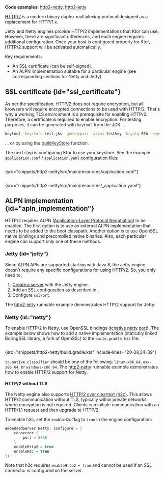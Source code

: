 [//]: # (title: HTTP/2)

<show-structure for="chapter" depth="2"/>

<tldr>
<p>
<b>Code examples</b>: <a href="https://github.com/ktorio/ktor-documentation/tree/%ktor_version%/codeSnippets/snippets/http2-netty">http2-netty</a>, <a href="https://github.com/ktorio/ktor-documentation/tree/%ktor_version%/codeSnippets/snippets/http2-jetty">http2-jetty</a>
</p>
</tldr>

[HTTP/2](https://en.wikipedia.org/wiki/HTTP/2) is a modern binary duplex multiplexing protocol designed as a replacement for HTTP/1.x.

Jetty and Netty engines provide HTTP/2 implementations that Ktor can use. However, there are significant differences, and each engine requires additional configuration. 
Once your host is configured properly for Ktor, HTTP/2 support will be activated automatically.

Key requirements:

* An SSL certificate (can be self-signed).
* An ALPN implementation suitable for a particular engine (see corresponding sections for Netty and Jetty).

## SSL certificate {id="ssl_certificate"}

As per the specification, HTTP/2 does not require encryption, but all browsers will require encrypted connections to be used with HTTP/2.
That's why a working TLS environment is a prerequisite for enabling HTTP/2. Therefore, a certificate is required to enable encryption.
For testing purposes, it can be generated with `keytool` from the JDK ...

```bash
keytool -keystore test.jks -genkeypair -alias testkey -keyalg RSA -keysize 4096 -validity 5000 -dname 'CN=localhost, OU=ktor, O=ktor, L=Unspecified, ST=Unspecified, C=US'
```

... or by using the [buildKeyStore](server-ssl.md) function.

The next step is configuring Ktor to use your keystore. See the example `application.conf` / `application.yaml` [configuration files](server-configuration-file.topic):

<tabs group="config">
<tab title="application.conf" group-key="hocon">

```shell
```
{src="snippets/http2-netty/src/main/resources/application.conf"}

</tab>
<tab title="application.yaml" group-key="yaml">

```yaml
```
{src="snippets/http2-netty/src/main/resources/_application.yaml"}

</tab>
</tabs>

## ALPN implementation {id="apln_implementation"}

HTTP/2 requires ALPN ([Application-Layer Protocol Negotiation](https://en.wikipedia.org/wiki/Application-Layer_Protocol_Negotiation)) to be enabled. The first option is to use an external ALPN implementation that needs to be added to the boot classpath.
Another option is to use OpenSSL native bindings and precompiled native binaries. 
Also, each particular engine can support only one of these methods.

### Jetty {id="jetty"}

Since ALPN APIs are supported starting with Java 8, the Jetty engine doesn't require any specific configurations for using HTTP/2. So, you only need to:
1. [Create a server](server-engines.md#choose-create-server) with the Jetty engine.
2. Add an SSL configuration as described in [](#ssl_certificate).
3. Configure `sslPort`.

The [http2-jetty](https://github.com/ktorio/ktor-documentation/tree/%ktor_version%/codeSnippets/snippets/http2-jetty) runnable example demonstrates HTTP/2 support for Jetty.

### Netty {id="netty"}

To enable HTTP/2 in Netty, use OpenSSL bindings ([tcnative netty port](https://netty.io/wiki/forked-tomcat-native.html)).
The example below shows how to add a native implementation (statically linked BoringSSL library, a fork of OpenSSL) to the `build.gradle.kts` file:

```kotlin
```
{src="snippets/http2-netty/build.gradle.kts" include-lines="20-28,34-39"}

`tc.native.classifier` should be one of the following: `linux-x86_64`, `osx-x86_64`, or `windows-x86_64`. 
The [http2-netty](https://github.com/ktorio/ktor-documentation/tree/%ktor_version%/codeSnippets/snippets/http2-netty) runnable example demonstrates how to enable HTTP/2 support for Netty.

#### HTTP/2 without TLS

The Netty engine also supports [HTTP/2 over cleartext (h2c)](https://httpwg.org/specs/rfc7540.html#discover-http).
This allows HTTP/2 communication without TLS, typically within private networks where encryption is not required. 
Clients can initiate communication with an HTTP/1.1 request and then upgrade to HTTP/2.

To enable h2c, set the `enableH2c` flag to `true` in the engine configuration:

```kotlin
embeddedServer(Netty, configure = {
    connector {
        port = 8080
    }
    enableHttp2 = true
    enableH2c = true
})
```


Note that h2c requires `enableHttp2 = true` and cannot be used if an SSL connector is configured on the server.